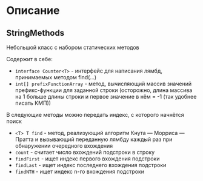 # Описание


## StringMethods
Небольшой класс с набором статических методов

Содержит в себе:
* `interface Counter<T>` - интерфейс для написания лямбд, принимаемых методом find<T>(...)
* `int[] prefixFunctionArray` - метод, вычисляющий массив значений префикс-функции для заданной строки (осторожно, длина массива на 1 больше длины строки и первое значение в нём = -1 (так удобнее писать КМП))

В следующие методы можно передать индекс, с которого начнётся поиск

* `<T> T find` - метод, реализующий алгоритм Кнута — Морриса — Пратта и вызывающий переданную лямбду каждый раз при обнаружении очередного вхождения
* `count` - считает число вхождений подстроки в строку
* `findFirst` - ищет индекс первого вхождения подстроки
* `findLast` - ищет индекс последнего вхождения подстроки
* `findNTH` - ищет индекс n-го вхождения подстроки

